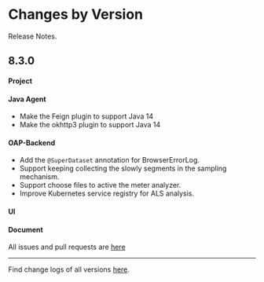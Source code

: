Changes by Version
==================
Release Notes.

8.3.0
------------------
#### Project

#### Java Agent
* Make the Feign plugin to support Java 14
* Make the okhttp3 plugin to support Java 14

#### OAP-Backend
* Add the `@SuperDataset` annotation for BrowserErrorLog.
* Support keeping collecting the slowly segments in the sampling mechanism.
* Support choose files to active the meter analyzer.
* Improve Kubernetes service registry for ALS analysis.

#### UI

#### Document

All issues and pull requests are [here](https://github.com/apache/skywalking/milestone/62?closed=1)

------------------
Find change logs of all versions [here](changes).
